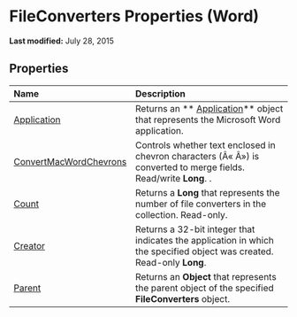 
# FileConverters Properties (Word)

 **Last modified:** July 28, 2015


## Properties



|**Name**|**Description**|
|:-----|:-----|
| [Application](e495f8db-cd39-14c2-c9d3-543b6afd8bc2.md)|Returns an  ** [Application](d1cf6f8f-4e88-bf01-93b4-90a83f79cb44.md)** object that represents the Microsoft Word application.|
| [ConvertMacWordChevrons](c0a1f60c-f3aa-a091-2088-ff571f653ed1.md)|Controls whether text enclosed in chevron characters (Â« Â») is converted to merge fields. Read/write  **Long**. .|
| [Count](62660774-225c-55e2-6aa3-46f1697b1aea.md)|Returns a  **Long** that represents the number of file converters in the collection. Read-only.|
| [Creator](38992bc8-d385-5792-784e-bf30ee37c507.md)|Returns a 32-bit integer that indicates the application in which the specified object was created. Read-only  **Long**.|
| [Parent](43a746be-1733-a12d-f365-bc4b5c3db373.md)|Returns an  **Object** that represents the parent object of the specified **FileConverters** object.|
